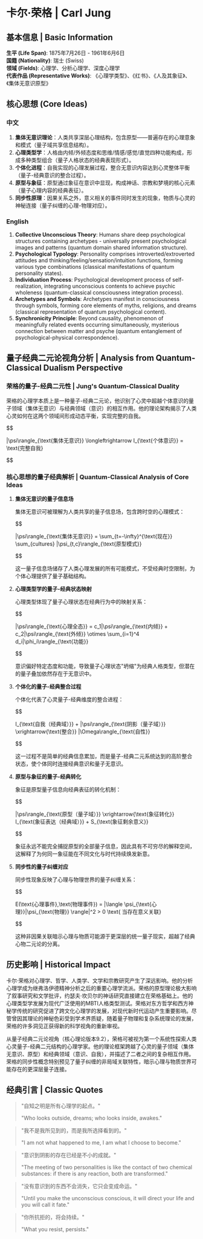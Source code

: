 # 卡尔·荣格 | Carl Jung

## 基本信息 | Basic Information

**生平 (Life Span)**: 1875年7月26日 - 1961年6月6日  
**国籍 (Nationality)**: 瑞士 (Swiss)  
**领域 (Fields)**: 心理学、分析心理学、深度心理学  
**代表作品 (Representative Works)**: 《心理学类型》、《红书》、《人及其象征》、《集体无意识原型》

## 核心思想 (Core Ideas)

### 中文
1. **集体无意识理论**：人类共享深层心理结构，包含原型——普遍存在的心理意象和模式（量子域共享信息结构）。
2. **心理类型学**：人格由内倾/外倾态度和思维/情感/感觉/直觉四种功能构成，形成多种类型组合（量子人格状态的经典表现形式）。
3. **个体化进程**：自我实现的心理发展过程，整合无意识内容达到心灵整体平衡（量子-经典意识的整合过程）。
4. **原型与象征**：原型通过象征在意识中显现，构成神话、宗教和梦境的核心元素（量子心理内容的经典表征）。
5. **同步性原理**：因果关系之外，意义相关的事件同时发生的现象，物质与心灵的神秘连接（量子纠缠的心理-物理对应）。

### English
1. **Collective Unconscious Theory**: Humans share deep psychological structures containing archetypes - universally present psychological images and patterns (quantum domain shared information structure).
2. **Psychological Typology**: Personality comprises introverted/extroverted attitudes and thinking/feeling/sensation/intuition functions, forming various type combinations (classical manifestations of quantum personality states).
3. **Individuation Process**: Psychological development process of self-realization, integrating unconscious contents to achieve psychic wholeness (quantum-classical consciousness integration process).
4. **Archetypes and Symbols**: Archetypes manifest in consciousness through symbols, forming core elements of myths, religions, and dreams (classical representation of quantum psychological content).
5. **Synchronicity Principle**: Beyond causality, phenomenon of meaningfully related events occurring simultaneously, mysterious connection between matter and psyche (quantum entanglement of psychological-physical correspondence).

## 量子经典二元论视角分析 | Analysis from Quantum-Classical Dualism Perspective

### 荣格的量子-经典二元性 | Jung's Quantum-Classical Duality

荣格的心理学本质上是一种量子-经典二元论，他识别了心灵中超越个体意识的量子领域（集体无意识）与经典领域（意识）的相互作用。他的理论架构揭示了人类心灵如何在这两个领域间形成动态平衡，实现完整的自我。

$$

|\psi\rangle_{\text{集体无意识}} \longleftrightarrow I_{\text{个体意识}} = \text{完整自我}

$$

### 核心思想的量子经典解析 | Quantum-Classical Analysis of Core Ideas

1. **集体无意识的量子信息场**

   集体无意识可被理解为人类共享的量子信息场，包含跨时空的心理模式：

   $$
   
   |\psi\rangle_{\text{集体无意识}} = \sum_{t=-\infty}^{\text{现在}} \sum_{cultures} |\psi_{t,c}\rangle_{\text{原型模式}}
   
   $$

   这一量子信息场储存了人类心理发展的所有可能模式，不受经典时空限制，为个体心理提供了量子基础结构。

2. **心理类型学的量子-经典状态映射**

   心理类型体现了量子心理状态在经典行为中的映射关系：

   $$
   
   |\psi\rangle_{\text{心理全态}} = c_1|\psi\rangle_{\text{内倾}} + c_2|\psi\rangle_{\text{外倾}} \otimes \sum_{i=1}^4 d_i|\phi_i\rangle_{\text{功能}}
   
   $$

   意识偏好特定态度和功能，导致量子心理状态"坍缩"为经典人格类型，但潜在的量子叠加依然存在于无意识中。

3. **个体化的量子-经典整合过程**

   个体化代表了心灵量子-经典维度的整合进程：

   $$
   
   I_{\text{自我（经典域）}} + |\psi\rangle_{\text{阴影（量子域）}} \xrightarrow{\text{整合}} |\Omega\rangle_{\text{自性}}
   
   $$

   这一过程不是简单的经典信息累加，而是量子-经典二元系统达到的高阶整合状态，使个体同时连接经典意识和量子无意识。

4. **原型与象征的量子-经典转化**

   象征是原型量子信息向经典表征的转化机制：

   $$
   
   |\psi\rangle_{\text{原型（量子域）}} \xrightarrow{\text{象征转化}} I_{\text{象征表达（经典域）}} + S_{\text{象征剩余意义}}
   
   $$

   象征永远不能完全捕捉原型的全部量子信息，因此具有不可穷尽的解释空间，这解释了为何同一象征能在不同文化与时代持续焕发新意。

5. **同步性的量子纠缠对应**

   同步性现象反映了心理与物理世界的量子纠缠关系：

   $$
   
   E(\text{心理事件},\text{物理事件}) = |\langle \psi_{\text{心理}}|\psi_{\text{物理}} \rangle|^2 > 0 \text{ 当存在意义关联}
   
   $$

   这种非因果关联暗示心理与物质可能源于更深层的统一量子现实，超越了经典心物二元论的分离。

## 历史影响 | Historical Impact

卡尔·荣格对心理学、哲学、人类学、文学和宗教研究产生了深远影响。他的分析心理学成为继弗洛伊德精神分析之后的重要心理学流派。荣格的原型理论极大影响了叙事研究和文学批评，约瑟夫·坎贝尔的神话研究直接建立在荣格基础上。他的心理类型学发展为现代广泛使用的MBTI人格类型测试。荣格对东方哲学和西方神秘学传统的研究促进了跨文化心理学的发展，对现代新时代运动产生重要影响。尽管曾因其理论的神秘色彩受到学术界质疑，随着量子物理和复杂系统理论的发展，荣格的许多洞见正获得新的科学视角的重新审视。

从量子经典二元论视角（核心理论版本9.2），荣格可被视为第一个系统性探索人类心灵量子-经典二元结构的心理学家。他的理论框架跨越了心灵的量子领域（集体无意识、原型）和经典领域（意识、自我），并描述了二者之间的复杂相互作用。荣格的同步性概念特别预见了量子纠缠的非局域关联特性，暗示心理与物质世界可能存在的更深层量子连接。

## 经典引言 | Classic Quotes

> "自知之明是所有心理学的起点。"
> 
> "Who looks outside, dreams; who looks inside, awakes."

> "我不是我所见到的，而是我所选择看到的。"
> 
> "I am not what happened to me, I am what I choose to become."

> "意识到阴影的存在已经是不小的成就。"
> 
> "The meeting of two personalities is like the contact of two chemical substances: if there is any reaction, both are transformed."

> "没有意识到的东西不会消失，它只会变成命运。"
> 
> "Until you make the unconscious conscious, it will direct your life and you will call it fate."

> "你所抗拒的，将会持续。"
> 
> "What you resist, persists." 